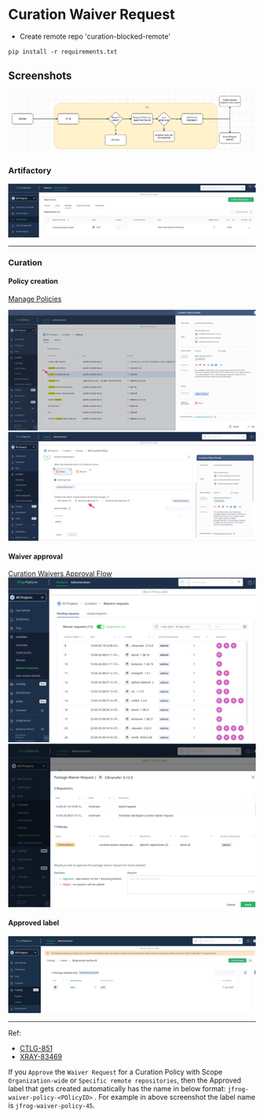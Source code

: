 # Curation Waiver Request

- Create remote repo 'curation-blocked-remote'


````
pip install -r requirements.txt
````

## Screenshots
<img src="./images/waiver_request_flow.png" />
<br />

### Artifactory
<img src="./images/remote-repo.png" />
<br />

<hr />

### Curation
#### Policy creation
[Manage Policies](https://jfrog.com/help/r/jfrog-security-user-guide/products/curation/manage-curation/manage-policies)

<img src="./images/curation-policy.png"/>
<br/>
<img src="./images/curation-policy-actions.png"/>
<br/>

#### Waiver approval 
[Curation Waivers Approval Flow](https://jfrog.com/help/r/jfrog-security-user-guide/products/curation/manage-curation/manage-waivers)
<img src="./images/curation-waiver-requests.png"/>
<br/>
<img src="./images/curation-waiver-request.png"/>
<br/>

#### Approved label
<img src="./images/approved-label.png">
<br/>

---

Ref: 
- [CTLG-851](https://jfrog-int.atlassian.net/browse/CTLG-851)
- [XRAY-83469](https://jfrog-int.atlassian.net/browse/XRAY-83469)

If you `Approve` the `Waiver Request` for a  Curation Policy with Scope  `Organization-wide` or `Specific remote repositories`, then the Approved label
that gets created automatically  has the name in below format:
`jfrog-waiver-policy-<POlicyID>` . For example in above screenshot the label name is `jfrog-waiver-policy-45`.
